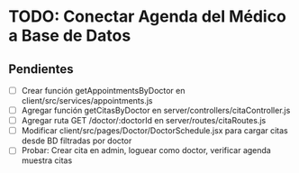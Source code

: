 # TODO: Conectar Agenda del Médico a Base de Datos

## Pendientes
- [ ] Crear función getAppointmentsByDoctor en client/src/services/appointments.js
- [ ] Agregar función getCitasByDoctor en server/controllers/citaController.js
- [ ] Agregar ruta GET /doctor/:doctorId en server/routes/citaRoutes.js
- [ ] Modificar client/src/pages/Doctor/DoctorSchedule.jsx para cargar citas desde BD filtradas por doctor
- [ ] Probar: Crear cita en admin, loguear como doctor, verificar agenda muestra citas
